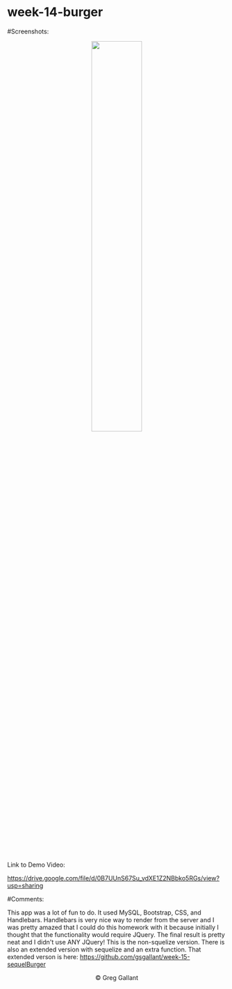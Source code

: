 # week-14-burger
#Screenshots:
<p align="center">
<span>
<img src="https://github.com/gsgallant/screenshots/blob/master/burgerdump/Screen%20Shot%202016-06-16%20at%209.15.24%20AM.png" width="48%" height="auto"/>
</span>
</p>




Link to Demo Video:

https://drive.google.com/file/d/0B7UUnS67Su_vdXE1Z2NBbko5RGs/view?usp=sharing




#Comments:

This app was a lot of fun to do.  It used MySQL, Bootstrap, CSS, and Handlebars.  Handlebars is very nice way to render from the server and I was pretty amazed that I could do this homework with it because initially I thought that the functionality would require JQuery.  The final result is pretty neat and I didn't use ANY JQuery!
This is the non-squelize version.  There is also an extended version with sequelize and an extra function.  That extended verson is here:
https://github.com/gsgallant/week-15-sequelBurger

<p align="center">
&copy; Greg Gallant
</p>
